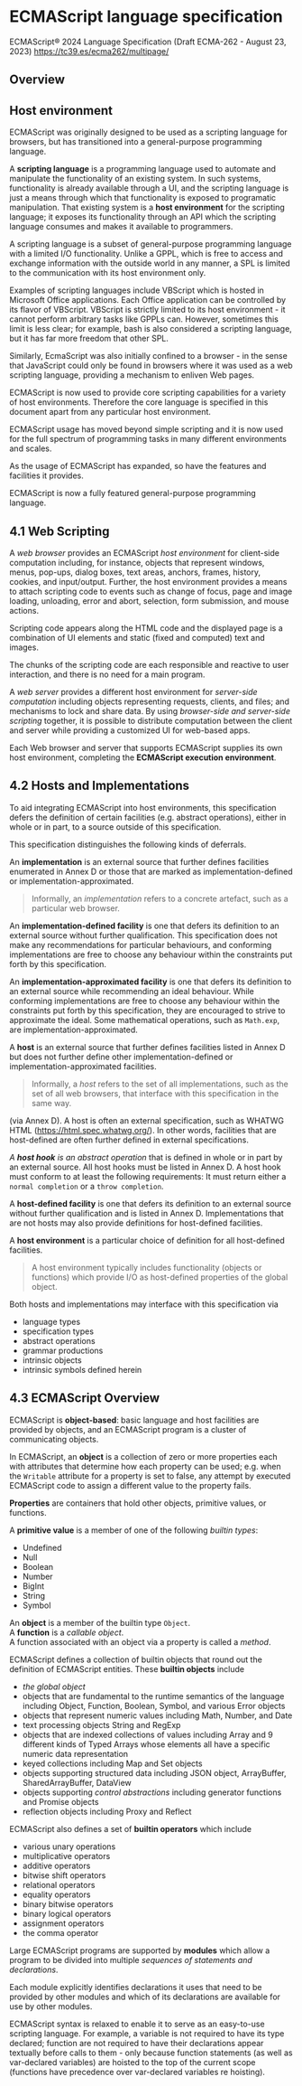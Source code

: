 # ECMAScript language specification

ECMAScript® 2024 Language Specification
(Draft ECMA-262 - August 23, 2023)
https://tc39.es/ecma262/multipage/

## Overview

## Host environment

ECMAScript was originally designed to be used as a scripting language for browsers, but has transitioned into a general-purpose programming language.

A **scripting language** is a programming language used to automate and manipulate the functionality of an existing system. In such systems, functionality is already available through a UI, and the scripting language is just a means through which that functionality is exposed to programatic manipulation. That existing system is a **host environment** for the scripting language; it exposes its functionality through an API which the scripting language consumes and makes it available to programmers.

A scripting language is a subset of general-purpose programming language with a limited I/O functionality. Unlike a GPPL, which is free to access and exchange information with the outside world in any manner, a SPL is limited to the communication with its host environment only.

Examples of scripting languages include VBScript which is hosted in Microsoft Office applications. Each Office application can be controlled by its flavor of VBScript. VBScript is strictly limited to its host environment - it cannot perform arbitrary tasks like GPPLs can. However, sometimes this limit is less clear; for example, bash is also considered a scripting language, but it has far more freedom that other SPL.

Similarly, EcmaScript was also initially confined to a browser - in the sense that JavaScript could only be found in browsers where it was used as a web scripting language, providing a mechanism to enliven Web pages.



ECMAScript is now used to provide core scripting capabilities for a variety of host environments. Therefore the core language is specified in this document apart from any particular host environment.

ECMAScript usage has moved beyond simple scripting and it is now used for the full spectrum of programming tasks in many different environments and scales.

As the usage of ECMAScript has expanded, so have the features and facilities it provides.

ECMAScript is now a fully featured general-purpose programming language.

## 4.1 Web Scripting

A *web browser* provides an ECMAScript *host environment* for client-side computation including, for instance, objects that represent windows, menus, pop-ups, dialog boxes, text areas, anchors, frames, history, cookies, and input/output. Further, the host environment provides a means to attach scripting code to events such as change of focus, page and image loading, unloading, error and abort, selection, form submission, and mouse actions.

Scripting code appears along the HTML code and the displayed page is a combination of UI elements and static (fixed and computed) text and images.

The chunks of the scripting code are each responsible and reactive to user interaction, and there is no need for a main program.

A *web server* provides a different host environment for *server-side computation* including objects representing requests, clients, and files; and mechanisms to lock and share data. By using *browser-side and server-side scripting* together, it is possible to distribute computation between the client and server while providing a customized UI for web-based apps.

Each Web browser and server that supports ECMAScript supplies its own host environment, completing the **ECMAScript execution environment**.

## 4.2 Hosts and Implementations

To aid integrating ECMAScript into host environments, this specification defers the definition of certain facilities (e.g. abstract operations), either in whole or in part, to a source outside of this specification.

This specification distinguishes the following kinds of deferrals.

An **implementation** is an external source that further defines facilities enumerated in Annex D or those that are marked as implementation-defined or implementation-approximated.
>Informally, an *implementation* refers to a concrete artefact, such as a particular web browser.

An **implementation-defined facility** is one that defers its definition to an external source without further qualification. This specification does not make any recommendations for particular behaviours, and conforming implementations are free to choose any behaviour within the constraints put forth by this specification.

An **implementation-approximated facility** is one that defers its definition to an external source while recommending an ideal behaviour. While conforming implementations are free to choose any behaviour within the constraints put forth by this specification, they are encouraged to strive to approximate the ideal. Some mathematical operations, such as `Math.exp`, are implementation-approximated.

A **host** is an external source that further defines facilities listed in Annex D but does not further define other implementation-defined or implementation-approximated facilities.

>Informally, a *host* refers to the set of all implementations, such as the set of all web browsers, that interface with this specification in the same way.

(via Annex D). A host is often an external specification, such as WHATWG HTML (https://html.spec.whatwg.org/). In other words, facilities that are host-defined are often further defined in external specifications.

*A **host hook** is an abstract operation* that is defined in whole or in part by an external source. All host hooks must be listed in Annex D. A host hook must conform to at least the following requirements: It must return either a `normal completion` or a `throw completion`.

A **host-defined facility** is one that defers its definition to an external source without further qualification and is listed in Annex D. Implementations that are not hosts may also provide definitions for host-defined facilities.

A **host environment** is a particular choice of definition for all host-defined facilities.
>A host environment typically includes functionality (objects or functions) which provide I/O as host-defined properties of the global object.

Both hosts and implementations may interface with this specification via
- language types
- specification types
- abstract operations
- grammar productions
- intrinsic objects
- intrinsic symbols defined herein


## 4.3 ECMAScript Overview

ECMAScript is **object-based**: basic language and host facilities are provided by objects, and an ECMAScript program is a cluster of communicating objects.

In ECMAScript, an **object** is a collection of zero or more properties each with attributes that determine how each property can be used; e.g. when the `Writable` attribute for a property is set to false, any attempt by executed ECMAScript code to assign a different value to the property fails.

**Properties** are containers that hold other objects, primitive values, or functions.

A **primitive value** is a member of one of the following *builtin types*:
- Undefined
- Null
- Boolean
- Number
- BigInt
- String
- Symbol

An **object** is a member of the builtin type `Object`.   
A **function** is a *callable object*.   
A function associated with an object via a property is called a *method*.

ECMAScript defines a collection of builtin objects that round out the definition of ECMAScript entities. These **builtin objects** include 
- *the global object*
- objects that are fundamental to the runtime semantics of the language including Object, Function, Boolean, Symbol, and various Error objects
- objects that represent numeric values including Math, Number, and Date
- text processing objects String and RegExp
- objects that are indexed collections of values including Array and 9 different kinds of Typed Arrays whose elements all have a specific numeric data representation
- keyed collections including Map and Set objects
- objects supporting structured data including JSON object, ArrayBuffer, SharedArrayBuffer, DataView
- objects supporting *control abstractions* including generator functions and Promise objects
- reflection objects including Proxy and Reflect


ECMAScript also defines a set of **builtin operators** which include
- various unary operations
- multiplicative operators
- additive operators
- bitwise shift operators
- relational operators
- equality operators
- binary bitwise operators
- binary logical operators
- assignment operators
- the comma operator


Large ECMAScript programs are supported by **modules** which allow a program to be divided into multiple *sequences of statements and declarations*.

Each module explicitly identifies declarations it uses that need to be provided by other modules and which of its declarations are available for use by other modules.

ECMAScript syntax is relaxed to enable it to serve as an easy-to-use scripting language. For example, a variable is not required to have its type declared; function are not required to have their declarations appear textually before calls to them - only because function statements (as well as var-declared variables) are hoisted to the top of the current scope (functions have precedence over var-declared variables re hoisting).
